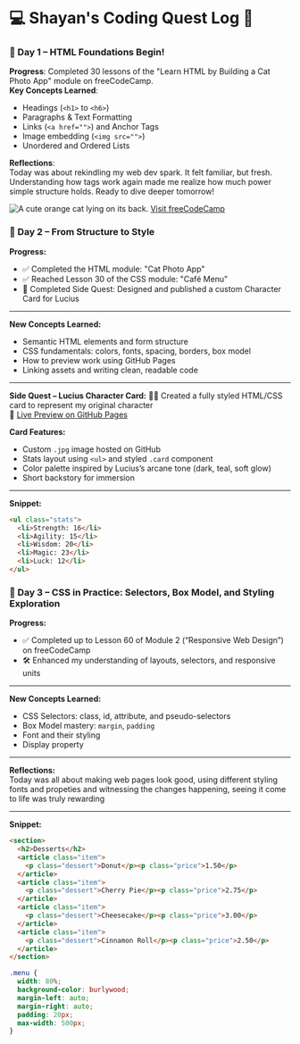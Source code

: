 # 💻 Shayan's Coding Quest Log 🚀

### 📅 Day 1 – HTML Foundations Begin!

**Progress**: Completed 30 lessons of the "Learn HTML by Building a Cat Photo App" module on freeCodeCamp.  
**Key Concepts Learned**:
- Headings (`<h1>` to `<h6>`)
- Paragraphs & Text Formatting
- Links (`<a href="">`) and Anchor Tags
- Image embedding (`<img src="">`)
- Unordered and Ordered Lists

**Reflections**:  
Today was about rekindling my web dev spark. It felt familiar, but fresh. Understanding how tags work again made me realize how much power simple structure holds. Ready to dive deeper tomorrow!

<!-- Day 1 HTML Snippet -->
<img src="https://cdn.freecodecamp.org/curriculum/cat-photo-app/relaxing-cat.jpg" alt="A cute orange cat lying on its back.">
<a href="https://freecodecamp.org">Visit freeCodeCamp</a>

### 📅 Day 2 – From Structure to Style

**Progress:**
- ✅ Completed the HTML module: "Cat Photo App"
- ✅ Reached Lesson 30 of the CSS module: "Café Menu"
- 🧪 Completed Side Quest: Designed and published a custom Character Card for Lucius

---

**New Concepts Learned:**
- Semantic HTML elements and form structure
- CSS fundamentals: colors, fonts, spacing, borders, box model
- How to preview work using GitHub Pages
- Linking assets and writing clean, readable code

---

**Side Quest – Lucius Character Card:**
🧙‍♂️ Created a fully styled HTML/CSS card to represent my original character  
🔗 [Live Preview on GitHub Pages](https://seuhen.github.io/WebDevLog/Day%202/hero-card%20(Side%20Quest).html)

**Card Features:**
- Custom `.jpg` image hosted on GitHub
- Stats layout using `<ul>` and styled `.card` component
- Color palette inspired by Lucius’s arcane tone (dark, teal, soft glow)
- Short backstory for immersion

---

**Snippet:**
```html
<ul class="stats">
  <li>Strength: 16</li>
  <li>Agility: 15</li>
  <li>Wisdom: 20</li>
  <li>Magic: 23</li>
  <li>Luck: 12</li>
</ul>
```

### 📅 Day 3 – CSS in Practice: Selectors, Box Model, and Styling Exploration

**Progress:**
- ✅ Completed up to Lesson 60 of Module 2 (“Responsive Web Design”) on freeCodeCamp
- 🛠️ Enhanced my understanding of layouts, selectors, and responsive units

---

**New Concepts Learned:**
- CSS Selectors: class, id, attribute, and pseudo-selectors
- Box Model mastery: `margin`, `padding`
- Font and their styling
- Display property

---

**Reflections:**  
Today was all about making web pages look good, using different styling fonts and propeties and witnessing the changes happening, seeing it come to life was truly rewarding

---

**Snippet:**
```html
<section>
  <h2>Desserts</h2>
  <article class="item">
    <p class="dessert">Donut</p><p class="price">1.50</p>
  </article>
  <article class="item">
    <p class="dessert">Cherry Pie</p><p class="price">2.75</p>
  </article>
  <article class="item">
    <p class="dessert">Cheesecake</p><p class="price">3.00</p>
  </article>
  <article class="item">
    <p class="dessert">Cinnamon Roll</p><p class="price">2.50</p>
  </article>
</section>
```
```css
.menu {
  width: 80%;
  background-color: burlywood;
  margin-left: auto;
  margin-right: auto;
  padding: 20px;
  max-width: 500px;
}
```
